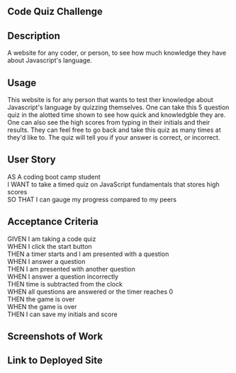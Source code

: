 ## Code Quiz Challenge 

## Description 

A website for any coder, or person, to see how much knowledge they have about Javascript's language. 

## Usage

This website is for any person that wants to test ther knowledge about Javascript's language by quizzing themselves. One can take this 5 question quiz in the alotted time shown to see how quick and knowledgble they are. One can also see the high scores from typing in their initials and their results. They can feel free to go back and take this quiz as many times at they'd like to. The quiz will tell you if your answer is correct, or incorrect. 

## User Story

AS A coding boot camp student <br>
I WANT to take a timed quiz on JavaScript fundamentals that stores high scores<br>
SO THAT I can gauge my progress compared to my peers

## Acceptance Criteria

GIVEN I am taking a code quiz<br>
WHEN I click the start button<br>
THEN a timer starts and I am presented with a question<br>
WHEN I answer a question<br>
THEN I am presented with another question<br>
WHEN I answer a question incorrectly<br>
THEN time is subtracted from the clock<br>
WHEN all questions are answered or the timer reaches 0<br>
THEN the game is over<br>
WHEN the game is over<br>
THEN I can save my initials and score


## Screenshots of Work


## Link to Deployed Site